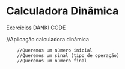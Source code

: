 # Calculadora Dinâmica

Exercicios DANKI CODE

//Aplicação calculadora dinâmica

        //Queremos um número inicial
        //Queremos um sinal (tipo de operação)
        //Queremos um número final
